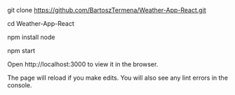 git clone https://github.com/BartoszTermena/Weather-App-React.git

cd Weather-App-React

npm install node

npm start

Open http://localhost:3000 to view it in the browser.

The page will reload if you make edits.
You will also see any lint errors in the console.
